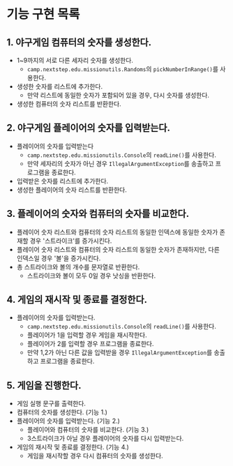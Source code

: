 # 기능 구현 목록

## 1. 야구게임 컴퓨터의 숫자를 생성한다.
- 1~9까지의 서로 다른 세자리 숫자를 생성한다.
  - `camp.nextstep.edu.missionutils.Randoms`의 `pickNumberInRange()`를 사용한다.
- 생성한 숫자를 리스트에 추가한다.
  - 만약 리스트에 동일한 숫자가 포함되어 있을 경우, 다시 숫자를 생성한다.
- 생성한 컴퓨터의 숫자 리스트를 반환한다.

## 2. 야구게임 플레이어의 숫자를 입력받는다.
- 플레이어의 숫자를 입력받는다
  - `camp.nextstep.edu.missionutils.Console`의 `readLine()`를 사용한다.
  - 만약 세자리의 숫자가 아닌 경우 `IllegalArgumentException`를 송출하고 프로그램을 종료한다.
- 입력받은 숫자를 리스트에 추가한다.
- 생성한 플레이어의 숫자 리스트를 반환한다.

## 3. 플레이어의 숫자와 컴퓨터의 숫자를 비교한다.
- 플레이어 숫자 리스트와 컴퓨터의 숫자 리스트의 동일한 인덱스에 동일한 숫자가 존재할 경우 '스트라이크'를 증가시킨다.
- 플레이어 숫자 리스트와 컴퓨터의 숫자 리스트의 동일한 숫자가 존재하지만, 다른 인덱스일 경우 '볼'을 증가시킨다.
- 총 스트라이크와 볼의 개수를 문자열로 반환한다.
  - 스트라이크와 볼이 모두 0일 경우 낫싱을 반환한다.

## 4. 게임의 재시작 및 종료를 결정한다.
- 플레이어의 숫자를 입력받는다.
  - `camp.nextstep.edu.missionutils.Console`의 `readLine()`를 사용한다.
  - 플레이어가 1을 입력할 경우 게임을 재시작한다.
  - 플레이어가 2를 입력할 경우 프로그램을 종료한다.
  - 만약 1,2가 아닌 다른 값을 입력받을 경우 `IllegalArgumentException`를 송출하고 프로그램을 종료한다.

## 5. 게임을 진행한다.
- 게임 실행 문구를 출력한다.
- 컴퓨터의 숫자를 생성한다. (기능 1.)
- 플레이어의 숫자를 입력받는다. (기능 2.)
  - 플레이어와 컴퓨터의 숫자를 비교한다. (기능 3.)
  - 3스트라이크가 아닐 경우 플레이어의 숫자를 다시 입력받는다. 
- 게임의 재시작 및 종료를 결정한다. (기능 4.)
  - 게임을 재시작할 경우 다시 컴퓨터의 숫자를 생성한다.